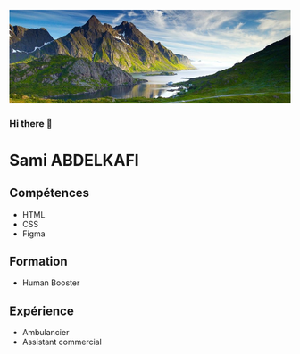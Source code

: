 ![alt text](Mountains.jpg)

### Hi there 👋

# Sami ABDELKAFI

## Compétences

- HTML
- CSS
- Figma

## Formation

- Human Booster

## Expérience

- Ambulancier
- Assistant commercial

<!--
**sami-aak/sami-aak** is a ✨ _special_ ✨ repository because its `README.md` (this file) appears on your GitHub profile.

Here are some ideas to get you started:

- 🔭 I’m currently working on ...
- 🌱 I’m currently learning ...
- 👯 I’m looking to collaborate on ...
- 🤔 I’m looking for help with ...
- 💬 Ask me about ...
- 📫 How to reach me: ...
- 😄 Pronouns: ...
- ⚡ Fun fact: ...
-->
